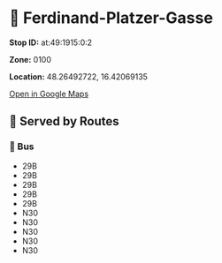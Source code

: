 # 🚉 Ferdinand-Platzer-Gasse


**Stop ID:** at:49:1915:0:2

**Zone:** 0100

**Location:** 48.26492722, 16.42069135

[Open in Google Maps](https://www.google.com/maps?q=48.26492722,16.42069135)

## 🚆 Served by Routes

### 🚌 Bus
- 29B
- 29B
- 29B
- 29B
- 29B
- N30
- N30
- N30
- N30
- N30